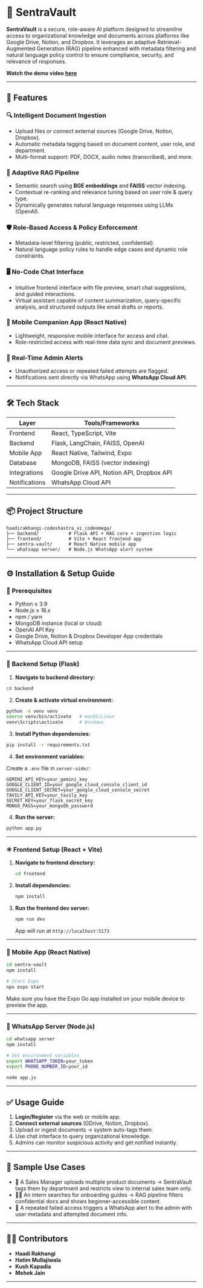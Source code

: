 # 📁 SentraVault

**SentraVault** is a secure, role-aware AI platform designed to streamline access to organizational knowledge and documents across platforms like Google Drive, Notion, and Dropbox. It leverages an adaptive Retrieval-Augmented Generation (RAG) pipeline enhanced with metadata filtering and natural language policy control to ensure compliance, security, and relevance of responses.

**Watch the demo video [here](https://youtu.be/I2wJHDbVi-o?si=0UJLRnP8pMeKEKLa)**

---

## 🚀 Features

### 🔍 Intelligent Document Ingestion

* Upload files or connect external sources (Google Drive, Notion, Dropbox).
* Automatic metadata tagging based on document content, user role, and department.
* Multi-format support: PDF, DOCX, audio notes (transcribed), and more.

### 🧠 Adaptive RAG Pipeline

* Semantic search using **BGE embeddings** and **FAISS** vector indexing.
* Contextual re-ranking and relevance tuning based on user role & query type.
* Dynamically generates natural language responses using LLMs (OpenAI).

### 🛡️ Role-Based Access & Policy Enforcement

* Metadata-level filtering (public, restricted, confidential).
* Natural language policy rules to handle edge cases and dynamic role constraints.

### 🖥️ No-Code Chat Interface

* Intuitive frontend interface with file preview, smart chat suggestions, and guided interactions.
* Virtual assistant capable of content summarization, query-specific analysis, and structured outputs like email drafts or reports.

### 📱 Mobile Companion App (React Native)

* Lightweight, responsive mobile interface for access and chat.
* Role-restricted access with real-time data sync and document previews.

### 📲 Real-Time Admin Alerts

* Unauthorized access or repeated failed attempts are flagged.
* Notifications sent directly via WhatsApp using **WhatsApp Cloud API**.

---

## 🛠️ Tech Stack

| Layer         | Tools/Frameworks                          |
| ------------- | ----------------------------------------- |
| Frontend      | React, TypeScript, Vite                   |
| Backend       | Flask, LangChain, FAISS, OpenAI           |
| Mobile App    | React Native, Tailwind, Expo              |
| Database      | MongoDB, FAISS (vector indexing)          |
| Integrations  | Google Drive API, Notion API, Dropbox API |
| Notifications | WhatsApp Cloud API                        |

---

## 📦 Project Structure

```
haadirakhangi-codeshastra_xi_codeomega/
├── backend/           # Flask API + RAG core + ingestion logic
├── frontend/          # Vite + React frontend app
├── sentra-vault/      # React Native mobile app
└── whatsapp server/   # Node.js WhatsApp alert system
```

---

## ⚙️ Installation & Setup Guide

### 🔧 Prerequisites

* Python ≥ 3.9
* Node.js ≥ 16.x
* npm / yarn
* MongoDB instance (local or cloud)
* OpenAI API Key
* Google Drive, Notion & Dropbox Developer App credentials
* WhatsApp Cloud API setup

---

### 🐍 Backend Setup (Flask)

1. **Navigate to backend directory:**
```bash
cd backend
```

2. **Create & activate virtual environment:**
```bash
python -m venv venv
source venv/bin/activate   # macOS/Linux
venv\Scripts\activate      # Windows
```

3. **Install Python dependencies:**
```bash
pip install -r requirements.txt
```

4. **Set environment variables:**

Create a `.env` file in `server-side/`:

```
GEMINI_API_KEY=your_gemini_key
GOOGLE_CLIENT_ID=your_google_cloud_console_client_id
GOOGLE_CLIENT_SECRET=your_google_cloud_console_secret
TAVILY_API_KEY=your_tavily_key
SECRET_KEY=your_flask_secret_key
MONGO_PASS=your_mongodb_password
```

4. **Run the server:**
```bash
python app.py
```

---

### ⚛️ Frontend Setup (React + Vite)

1. **Navigate to frontend directory:**

   ```bash
   cd frontend
   ```

2. **Install dependencies:**

   ```bash
   npm install
   ```
   
3. **Run the frontend dev server:**

   ```bash
   npm run dev
   ```

   App will run at `http://localhost:5173`

---

### 📱 Mobile App (React Native)

```bash
cd sentra-vault
npm install

# Start Expo
npx expo start
```

Make sure you have the Expo Go app installed on your mobile device to preview the app.

---

### 💬 WhatsApp Server (Node.js)

```bash
cd whatsapp server
npm install

# Set environment variables
export WHATSAPP_TOKEN=your_token
export PHONE_NUMBER_ID=your_id

node app.js
```

---

## ✅ Usage Guide

1. **Login/Register** via the web or mobile app.
2. **Connect external sources** (GDrive, Notion, Dropbox).
3. Upload or ingest documents → system auto-tags them.
4. Use chat interface to query organizational knowledge.
5. Admins can monitor suspicious activity and get notified instantly.

---

## 🧪 Sample Use Cases

* 📁 A Sales Manager uploads multiple product documents → SentraVault tags them by department and restricts view to internal sales team only.
* 🧑‍🏫 An intern searches for onboarding guides → RAG pipeline filters confidential docs and shows beginner-accessible content.
* 🔐 A repeated failed access triggers a WhatsApp alert to the admin with user metadata and attempted document info.

---

## 🧑‍💻 Contributors

* **Haadi Rakhangi**
* **Hatim Mullajiwala**
* **Kush Kapadia**
* **Mehek Jain**

---
